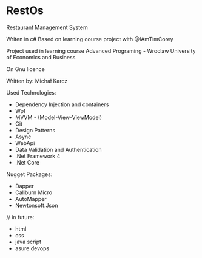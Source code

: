 # RestOs
Restaurant Management System

Writen in c#
Based on learning course project with @IAmTimCorey

Project used in learning course Advanced Programing - Wroclaw University of Economics and Business

On Gnu licence

Written by: Michał Karcz


Used Technologies:
- Dependency Injection and containers
- Wpf
- MVVM - (Model-View-ViewModel)
- Git
- Design Patterns
- Async
- WebApi
- Data Validation and Authentication
- .Net Framework 4
- .Net Core

Nugget Packages:
- Dapper
- Caliburn Micro
- AutoMapper
- Newtonsoft.Json



// in future:
- html
- css
- java script
- asure devops
